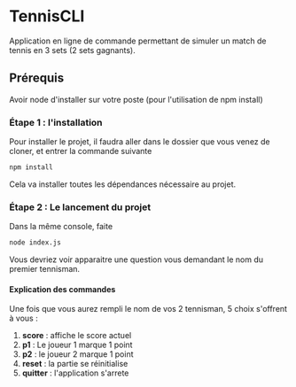 # TennisCLI
Application en ligne de commande permettant de simuler un match de tennis en 3 sets (2 sets gagnants).

## Prérequis
Avoir node d'installer sur votre poste (pour l'utilisation de npm install)

### Étape 1 : l'installation
Pour installer le projet, il faudra aller dans le dossier que vous venez de cloner, et entrer la commande suivante 
```bash
npm install
```
Cela va installer toutes les dépendances nécessaire au projet.

### Étape 2 : Le lancement du projet
Dans la même console, faite 
```bash
node index.js
```
Vous devriez voir apparaitre une question vous demandant le nom du premier tennisman.

#### Explication des commandes
Une fois que vous aurez rempli le nom de vos 2 tennisman, 5 choix s'offrent à vous :
1. <strong>score</strong> : affiche le score actuel
2. <strong>p1</strong> : Le joueur 1 marque 1 point
3. <strong>p2</strong> : le joueur 2 marque 1 point
4. <strong>reset</strong> : la partie se réinitialise
5. <strong>quitter</strong> : l'application s'arrete
